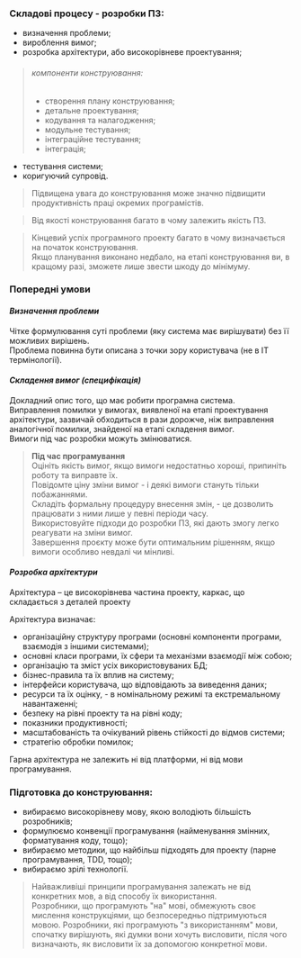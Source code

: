 ### Складові процесу - розробки ПЗ:

- визначення проблеми;
- вироблення вимог;
- розробка архітектури, або високорівневе проектування;

> ###### компоненти конструювання:
>
> - створення плану конструювання;
> - детальне проектування;
> - кодування та налагодження;
> - модульне тестування;
> - інтеграційне тестування;
> - інтеграція;

- тестування системи;
- коригуючий супровід.

> Підвищена увага до конструювання може значно підвищити продуктивність праці окремих програмістів.

> Від якості конструювання багато в чому залежить якість ПЗ.

> Кінцевий успіх програмного проекту багато в чому визначається на початок конструювання.  
> Якщо планування виконано недбало, на етапі конструювання ви, в кращому разі, зможете лише звести шкоду до мінімуму.

### Попередні умови

#### _Визначення проблеми_

Чітке формулювання суті проблеми (яку система має вирішувати) без її можливих вирішень.  
Проблема повинна бути описана з точки зору користувача (не в ІТ термінології).

#### _Складення вимог (специфікація)_

Докладний опис того, що має робити програмна система.  
Виправлення помилки у вимогах, виявленої на етапі проектування архітектури, зазвичай обходиться в рази дорожче, ніж виправлення аналогічної помилки, знайденої на етапі складення вимог.  
Вимоги під час розробки можуть змінюватися.

> **Під час програмування**  
> Оцініть якість вимог, якщо вимоги недостатньо хороші, припиніть роботу та виправте їх.  
> Повідомте ціну зміни вимог - і деякі вимоги стануть тільки побажаннями.  
> Складіть формальну процедуру внесення змін, - це дозволить працювати з ними лише у певні періоди часу.  
> Використовуйте підходи до розробки ПЗ, які дають змогу легко реагувати на зміни вимог.  
> Завершення проєкту може бути оптимальним рішенням, якщо вимоги особливо невдалі чи мінливі.

#### _Розробка архітектури_

Архітектура – це високорівнева частина проекту, каркас, що складається з деталей проекту

Архітектура визначає:

- організаційну структуру програми (основні компоненти програми, взаємодія з іншими системами);
- основні класи програми, їх сфери та механізми взаємодії між собою;
- організацію та зміст усіх використовуваних БД;
- бізнес-правила та їх вплив на систему;
- інтерфейси користувача, що відповідають за виведення даних;
- ресурси та їх оцінку, - в номінальному режимі та екстремальному навантаженні;
- безпеку на рівні проекту та на рівні коду;
- показники продуктивності;
- масштабованість та очікуваний рівень стійкості до відмов системи;
- стратегію обробки помилок;

Гарна архітектура не залежить ні від платформи, ні від мови програмування.

### Підготовка до конструювання:

- вибираємо високорівневу мову, якою володіють більшість розробників;
- формулюємо конвенції програмування (найменування змінних, форматування коду, тощо);
- вибираємо методики, що найбільш підходять для проекту (парне програмування, TDD, тощо);
- вибираємо зрілі технології.

> Найважливіші принципи програмування залежать не від конкретних мов, а від способу їх використання.  
> Розробники, що програмують "на" мові, обмежують своє мислення конструкціями, що безпосередньо підтримуються мовою.
> Розробники, які програмують "з використанням" мови, спочатку вирішують, які думки вони хочуть висловити, після чого визначають, як висловити їх за допомогою конкретної мови.
